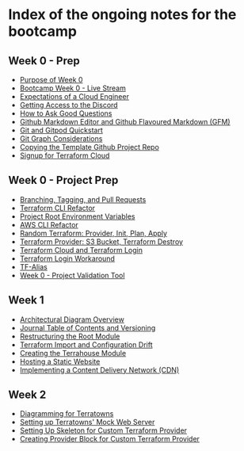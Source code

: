 # Index of the ongoing notes for the bootcamp

## Week 0 - Prep

- [Purpose of Week 0](Week_0_(Prep)/01_Purpose_of_week_0.md)
- [Bootcamp Week 0 - Live Stream](Week_0_(Prep)/02_Bootcamp_Week_0_-_Live_Stream.md)
- [Expectations of a Cloud Engineer](Week_0_(Prep)/03_Expectations_of_a_Cloud_Engineer.md)
- [Getting Access to the Discord](Week_0_(Prep)/04_Getting_access_to_the_Discord.md)
- [How to Ask Good Questions](Week_0_(Prep)/05_How_to_ask_good_questions.md)
- [Github Markdown Editor and Github Flavoured Markdown (GFM)](Week_0_(Prep)/06_Github_Markdown_editor_and_Github_Flavoured_Markdown_(GFM).md)
- [Git and Gitpod Quickstart](Week_0_(Prep)/07_Git_and_Gitpod_Quickstart.md)
- [Git Graph Considerations](Week_0_(Prep)/07.5_Git_Graph_Considerations.md)
- [Copying the Template Github Project Repo](Week_0_(Prep)/08_Copying_the_Template_Github_Project_Repo.md)
- [Signup for Terraform Cloud](Week_0_(Prep)/12_Signup_for_Terraform_cloud.md)

## Week 0 - Project Prep

- [Branching, Tagging, and Pull Requests](Week_0_(Project_Prep)/01_Branching_Tagging_PR.md)
- [Terraform CLI Refactor](Week_0_(Project_Prep)/02_Terraform_CLI_Refactor.md)
- [Project Root Environment Variables](Week_0_(Project_Prep)/03_Project_Root_Env_Var.md)
- [AWS CLI Refactor](Week_0_(Project_Prep)/04_AWS_CLI_Refactor.md)
- [Random Terraform: Provider, Init, Plan, Apply](Week_0_(Project_Prep)/05_Random_Terraform_Provider_Init_Plan_Apply.md)
- [Terraform Provider: S3 Bucket, Terraform Destroy](Week_0_(Project_Prep)/06_Terraform_Provider_S3_Bucket,_Terraform_Destroy.md)
- [Terraform Cloud and Terraform Login](Week_0_(Project_Prep)/07_Terraform_Cloud_and_Terraform_Login.md)
- [Terraform Login Workaround](Week_0_(Project_Prep)/08_Terraform_Login_Workaround.md)
- [TF-Alias](Week_0_(Project_Prep)/09_TF-Alias.md)
- [Week 0 - Project Validation Tool](Week_0_(Project_Prep)/10_Week_0_-_Project_Validation_Tool.md)

## Week 1
- [Architectural Diagram Overview](Week_1/00_Architectural_Diagram.md)
- [Journal Table of Contents and Versioning](Week_1/01_Journal_TOC_and_Major_Version.md)
- [Restructuring the Root Module](Week_1/02_Restructure_Root_Module.md)
- [Terraform Import and Configuration Drift](Week_1/03_Terraform_Import_and_Configuration_Drift.md)
- [Creating the Terrahouse Module](Week_1/04_Create_Terrahouse_Module.md)
- [Hosting a Static Website](Week_1/05_Static_Website_Hosting.md)
- [Implementing a Content Delivery Network (CDN)](Week_1/06_Content_Delivery_Network.md)

## Week 2
- [Diagramming for Terratowns](Week_2/01_Diagramming.md)
- [Setting up Terratowns' Mock Web Server](Week_2/02_Setting_up_Terratowns_Mock_web_server.md)
- [Setting Up Skeleton for Custom Terraform Provider](Week_2/03_Setup_skeleton_for_custom_Terraform_provider.md)
- [Creating Provider Block for Custom Terraform Provider](Week_2/04_Provider_block_for_custom_Terraform_provider.md)

